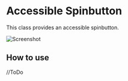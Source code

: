 Accessible Spinbutton
===========
This class provides an accessible spinbutton.

![Screenshot](http://www.accessiblemootoolsdemo.iao.fraunhofer.de/Mootools_Widgets/WidgetThumbs/Spinbutton.png)

How to use
----------

//ToDo